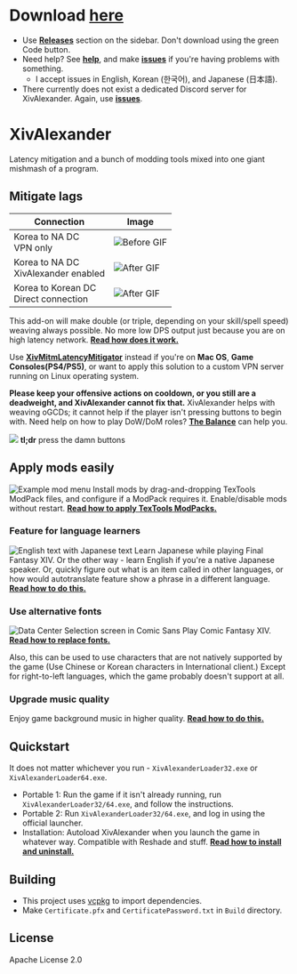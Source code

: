 # Download [here](https://github.com/Soreepeong/XivAlexander/releases)
* Use [**Releases**](https://github.com/Soreepeong/XivAlexander/releases) section on the sidebar. Don't download using the green Code button.
* Need help? See **[help](https://github.com/Soreepeong/XivAlexander/wiki/XivAlexander-Help)**, and make **[issues](https://github.com/Soreepeong/XivAlexander/issues)** if you're having problems with something.
  * I accept issues in English, Korean (한국어), and Japanese (日本語).
* There currently does not exist a dedicated Discord server for XivAlexander. Again, use **[issues](https://github.com/Soreepeong/XivAlexander/issues)**.

# XivAlexander
Latency mitigation and a bunch of modding tools mixed into one giant mishmash of a program.

## Mitigate lags
| Connection | Image |
| --- | --- |
| Korea to NA DC<br />VPN only | ![Before GIF](https://github.com/Soreepeong/XivAlexander/raw/main/Graphics/before.gif) |
| Korea to NA DC<br />XivAlexander enabled | ![After GIF](https://github.com/Soreepeong/XivAlexander/raw/main/Graphics/after.gif) | 
| Korea to Korean DC<br />Direct connection | ![After GIF](https://github.com/Soreepeong/XivAlexander/raw/main/Graphics/ref.gif) | 

This add-on will make double (or triple, depending on your skill/spell speed) weaving always possible.
No more low DPS output just because you are on high latency network. **[Read how does it work.](https://github.com/Soreepeong/XivAlexander/wiki/Interface:-Main-Menu)**

Use **[XivMitmLatencyMitigator](https://github.com/Soreepeong/XivMitmLatencyMitigator)** instead if you're on
**Mac OS**, **Game Consoles(PS4/PS5)**, or want to apply this solution to a custom VPN server running on Linux operating system.

**Please keep your offensive actions on cooldown, or you still are a deadweight, and XivAlexander cannot fix that.**
XivAlexander helps with weaving oGCDs; it cannot help if the player isn't pressing buttons to begin with.
Need help on how to play DoW/DoM roles? **[The Balance](https://discord.gg/thebalanceffxiv)** can help you.

![](https://media.discordapp.net/stickers/877539849626869780.png?size=80) **tl;dr** press the damn buttons

## Apply mods easily
![Example mod menu](https://user-images.githubusercontent.com/3614868/134066429-67f7d590-6ab3-4f82-a9d9-33321ff3ff53.png)
Install mods by drag-and-dropping TexTools ModPack files, and configure if a ModPack requires it. Enable/disable mods without restart.
**[Read how to apply TexTools ModPacks.](https://github.com/Soreepeong/XivAlexander/wiki/Modding)**

### Feature for language learners
![English text with Japanese text](https://user-images.githubusercontent.com/3614868/133910444-e44f6ac0-649b-4e8e-bcf8-5bb2c597d0ad.png)
Learn Japanese while playing Final Fantasy XIV. Or the other way - learn English if you're a native Japanese speaker.
Or, quickly figure out what is an item called in other languages, or how would autotranslate feature show a phrase in a
different language.
**[Read how to do this.](https://github.com/Soreepeong/XivAlexander/wiki/EXDF-Transformation-Rules)**

### Use alternative fonts
![Data Center Selection screen in Comic Sans](https://user-images.githubusercontent.com/3614868/132991000-e65f4803-c6e2-4318-a412-cdc8343fb615.png)
Play Comic Fantasy XIV.
**[Read how to replace fonts.](https://github.com/Soreepeong/XivAlexander/wiki/Set-up-font-replacement)**

Also, this can be used to use characters that are not natively supported by the game (Use Chinese or Korean characters in International client.)
Except for right-to-left languages, which the game probably doesn't support at all.

### Upgrade music quality
Enjoy game background music in higher quality.
**[Read how to do this.](https://github.com/Soreepeong/XivAlexander/wiki/Upgrade-Music-Quality)**

## Quickstart
It does not matter whichever you run - `XivAlexanderLoader32.exe` or `XivAlexanderLoader64.exe`.

* Portable 1: Run the game if it isn't already running, run `XivAlexanderLoader32/64.exe`, and follow the instructions.
* Portable 2: Run `XivAlexanderLoader32/64.exe`, and log in using the official launcher.
* Installation: Autoload XivAlexander when you launch the game in whatever way. Compatible with Reshade and stuff.
  **[Read how to install and uninstall.](https://github.com/Soreepeong/XivAlexander/wiki/Installation)**

## Building
* This project uses [vcpkg](https://github.com/microsoft/vcpkg) to import dependencies.
* Make `Certificate.pfx` and `CertificatePassword.txt` in `Build` directory.

## License
Apache License 2.0
